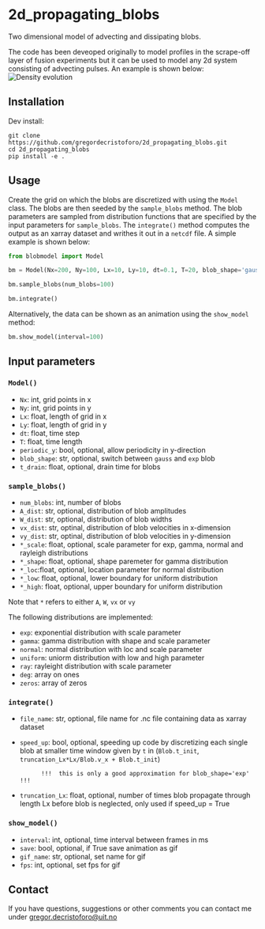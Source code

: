 # 2d_propagating_blobs
Two dimensional model of advecting and dissipating blobs.

The code has been deveoped originally to model profiles in the scrape-off layer of fusion experiments but it can be used to model any 2d system consisting of advecting pulses. An example is shown below:
![Density evolution](readme_gifs/2d_blobs.gif ) 

## Installation

Dev install:
```
git clone https://github.com/gregordecristoforo/2d_propagating_blobs.git
cd 2d_propagating_blobs
pip install -e .
```


## Usage
Create the grid on which the blobs are discretized with using the `Model` class. The blobs are then seeded by the `sample_blobs` method. The blob parameters are sampled from distribution functions that are specified by the input parameters for `sample_blobs`. The `integrate()` method computes the output as an xarray dataset and writhes it out in a `netcdf` file. A simple example is shown below:

```Python
from blobmodel import Model

bm = Model(Nx=200, Ny=100, Lx=10, Ly=10, dt=0.1, T=20, blob_shape='gauss')

bm.sample_blobs(num_blobs=100)

bm.integrate()
```
Alternatively, the data can be shown as an animation using the `show_model` method:
```Python
bm.show_model(interval=100)
```

## Input parameters
### `Model()`
- `Nx`: int, grid points in x
- `Ny`: int, grid points in y
- `Lx`: float, length of grid in x
- `Ly`: float, length of grid in y
- `dt`: float, time step 
- `T`: float, time length 
- `periodic_y`: bool, optional,
            allow periodicity in y-direction 
- `blob_shape`: str, optional,
            switch between `gauss` and `exp` blob
- `t_drain`: float, optional,
            drain time for blobs 

### `sample_blobs()`
- `num_blobs`: int, number of blobs
- `A_dist`: str, optional,
            distribution of blob amplitudes
- `W_dist`: str, optional,
            distribution of blob widths
- `vx_dist`: str, optinal,
            distribution of blob velocities in x-dimension
- `vy_dist`: str, optinal,
            distribution of blob velocities in y-dimension
- `*_scale`: float, optional,
            scale parameter for exp, gamma, normal and rayleigh distributions
- `*_shape`: float, optional,
            shape paremeter for gamma distribution
- `*_loc`:float, optional,
            location parameter for normal distribution
- `*_low`: float, optional,
            lower boundary for uniform distribution
- `*_high`: float, optional,
            upper boundary for uniform distribution
            
Note that `*` refers to either `A`, `W`, `vx` or `vy`

The following distributions are implemented:

- `exp`: exponential distribution with scale parameter
- `gamma`: gamma distribution with shape and scale parameter
- `normal`: normal distribution with loc and scale parameter
- `uniform`: uniorm distribution with low and high parameter
- `ray`: rayleight distribution with scale parameter
- `deg`: array on ones 
- `zeros`: array of zeros
                
### `integrate()`
- `file_name`: str, optional, 
            file name for .nc file containing data as xarray dataset
- `speed_up`: bool, optional,
            speeding up code by discretizing each single blob at smaller time window given by
            `t` in (`Blob.t_init`, `truncation_Lx*Lx/Blob.v_x + Blob.t_init`)

            !!!  this is only a good approximation for blob_shape='exp' !!!
- `truncation_Lx`: float, optional,
            number of times blob propagate through length Lx before blob is neglected,
            only used if speed_up = True
            
### `show_model()`
- `interval`: int, optional,
            time interval between frames in ms
- `save`: bool, optional,
            if True save animation as gif
- `gif_name`: str, optional,
            set name for gif
- `fps`: int, optional,
            set fps for gif

## Contact
If you have questions, suggestions or other comments you can contact me under gregor.decristoforo@uit.no

